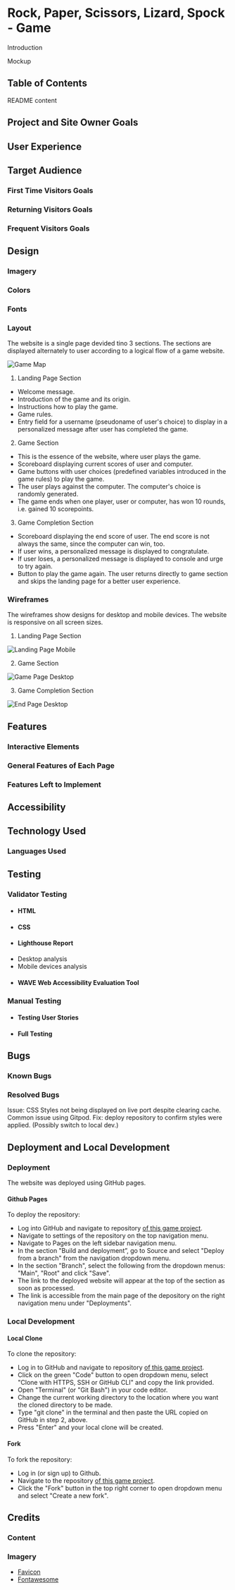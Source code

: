 # Rock, Paper, Scissors, Lizard, Spock - Game
Introduction

Mockup

## Table of Contents

README content
## Project and Site Owner Goals

## User Experience

## Target Audience
### First Time Visitors Goals
### Returning Visitors Goals
### Frequent Visitors Goals

## Design
### Imagery
### Colors
### Fonts
### Layout

The website is a single page devided tino 3 sections. The sections are displayed alternately to user according to a logical flow of a game website.

![Game Map](/documentation/layout-map.png)

1. Landing Page Section
- Welcome message.
- Introduction of the game and its origin.
- Instructions how to play the game.
- Game rules.
- Entry field for a username (pseudoname of user's choice) to display in a personalized message after user has completed the game.

2. Game Section
- This is the essence of the website, where user plays the game.
- Scoreboard displaying current scores of user and computer.
- Game buttons with user choices (predefined variables introduced in the game rules) to play the game.
- The user plays against the computer. The computer's choice is randomly generated.
- The game ends when one player, user or computer, has won 10 rounds, i.e. gained 10 scorepoints.

3. Game Completion Section
- Scoreboard displaying the end score of user. The end score is not always the same, since the computer can win, too.
- If user wins, a personalized message is displayed to congratulate.
- If user loses, a personalized message is displayed to console and urge to try again.
- Button to play the game again. The user returns directly to game section and skips the landing page for a better user experience. 

### Wireframes
The wireframes show designs for desktop and mobile devices. The website is responsive on all screen sizes.
1. Landing Page Section

![Landing Page Mobile](/documentation/landing-page.png)

2. Game Section

![Game Page Desktop](/documentation/game-page.png)

3. Game Completion Section

![End Page Desktop](/documentation/end-page.png)

## Features
### Interactive Elements
### General Features of Each Page
### Features Left to Implement

## Accessibility 

## Technology Used
### Languages Used

## Testing
### Validator Testing
- #### HTML
- #### CSS 
- #### Lighthouse Report
- Desktop analysis
- Mobile devices analysis
- #### WAVE Web Accessibility Evaluation Tool
### Manual Testing
- #### Testing User Stories
- #### Full Testing

## Bugs
### Known Bugs
### Resolved Bugs
Issue: CSS Styles not being displayed on live port despite clearing cache. Common issue using Gitpod.
Fix: deploy repository to confirm styles were applied. (Possibly switch to local dev.)

## Deployment and Local Development

### Deployment
The website was deployed using GitHub pages.

#### Github Pages
To deploy the repository:
- Log into GitHub and navigate to repository [of this game project](https://github.com/g-omarsdottir/rock-paper-scissors-lizard-spock-game).
- Navigate to settings of the repository on the top navigation menu.
- Navigate to Pages on the left sidebar navigation menu.
- In the section "Build and deployment”, go to Source and select "Deploy from a branch" from the navigation dropdown menu.
- In the section "Branch", select the following from the dropdown menus: "Main", "Root" and click "Save".
- The link to the deployed website will appear at the top of the section as soon as processed.
- The link is accessible from the main page of the depository on the right navigation menu under "Deployments".

### Local Development
#### Local Clone
To clone the repository:
- Log in to GitHub and navigate to repository [of this game project](https://github.com/g-omarsdottir/rock-paper-scissors-lizard-spock-game).
- Click on the green "Code" button to open dropdown menu, select "Clone with HTTPS, SSH or GitHub CLI" and copy the link provided.
- Open "Terminal" (or "Git Bash") in your code editor.
- Change the current working directory to the location where you want the cloned directory to be made.
- Type "git clone" in the terminal and then paste the URL copied on GitHub in step 2, above.
- Press "Enter" and your local clone will be created.

#### Fork
To fork the repository:
- Log in (or sign up) to Github.
- Navigate to the repository [of this game project](https://github.com/g-omarsdottir/rock-paper-scissors-lizard-spock-game).
- Click the "Fork" button in the top right corner to open dropdown menu and select "Create a new fork".

## Credits
### Content
### Imagery
- [Favicon](https://www.freefavicon.com/freefavicons/icons/iconinfo/video-game-controller-icon-152-227918.html)
- [Fontawesome](https://fontawesome.com/)